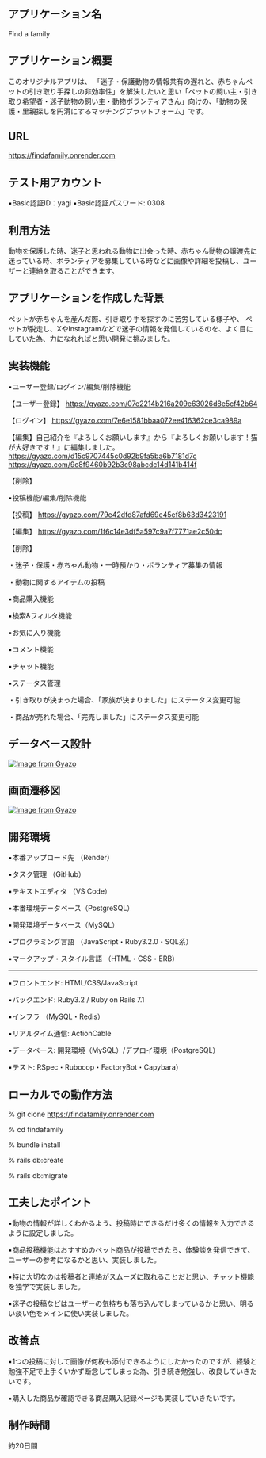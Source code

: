 

## アプリケーション名
Find a family

## アプリケーション概要
このオリジナルアプリは、
「迷子・保護動物の情報共有の遅れと、赤ちゃんペットの引き取り手探しの非効率性」を解決したいと思い「ペットの飼い主・引き取り希望者・迷子動物の飼い主・動物ボランティアさん」向けの、「動物の保護・里親探しを円滑にするマッチングプラットフォーム」です。

## URL
https://findafamily.onrender.com

## テスト用アカウント
▪️Basic認証ID：yagi
▪️Basic認証パスワード: 0308

## 利用方法
動物を保護した時、迷子と思われる動物に出会った時、赤ちゃん動物の譲渡先に迷っている時、ボランティアを募集している時などに画像や詳細を投稿し、ユーザーと連絡を取ることができます。

## アプリケーションを作成した背景
ペットが赤ちゃんを産んだ際、引き取り手を探すのに苦労している様子や、
ペットが脱走し、XやInstagramなどで迷子の情報を発信しているのを、よく目にしていた為、力になれればと思い開発に挑みました。

## 実装機能
▪️ユーザー登録/ログイン/編集/削除機能

【ユーザー登録】
https://gyazo.com/07e2214b216a209e63026d8e5cf42b64

【ログイン】
https://gyazo.com/7e6e1581bbaa072ee416362ce3ca989a

【編集】自己紹介を『よろしくお願いします』から『よろしくお願いします！猫が大好きです！』に編集しました。
https://gyazo.com/d15c9707445c0d92b9fa5ba6b7181d7c
https://gyazo.com/9c8f9460b92b3c98abcdc14d141b414f

【削除】

▪️投稿機能/編集/削除機能

【投稿】
https://gyazo.com/79e42dfd87afd69e45ef8b63d3423191

【編集】
https://gyazo.com/1f6c14e3df5a597c9a7f7771ae2c50dc

【削除】

・迷子・保護・赤ちゃん動物・一時預かり・ボランティア募集の情報

・動物に関するアイテムの投稿

▪️商品購入機能

▪️検索&フィルタ機能

▪️お気に入り機能

▪️コメント機能

▪️チャット機能

▪️ステータス管理

・引き取りが決まった場合、「家族が決まりました」にステータス変更可能

・商品が売れた場合、「完売しました」にステータス変更可能

## データベース設計
[![Image from Gyazo](https://i.gyazo.com/b3403395b60277b29f94617d5eb85f31.png)](https://gyazo.com/b3403395b60277b29f94617d5eb85f31)

## 画面遷移図
[![Image from Gyazo](https://i.gyazo.com/e6981b22d31bec2743d9d315a9408720.png)](https://gyazo.com/e6981b22d31bec2743d9d315a9408720)

## 開発環境
▪️本番アップロード先 （Render）

▪️タスク管理 （GitHub）

▪️テキストエディタ （VS Code）

▪️本番環境データベース（PostgreSQL）

▪️開発環境データベース（MySQL）

▪️プログラミング言語 （JavaScript・Ruby3.2.0・SQL系）

▪️マークアップ・スタイル言語 （HTML・CSS・ERB）

____________________________________

▪️フロントエンド: HTML/CSS/JavaScript

▪️バックエンド: Ruby3.2 / Ruby on Rails 7.1

▪️インフラ （MySQL・Redis）

▪️リアルタイム通信: ActionCable

▪️データベース: 開発環境（MySQL）/デプロイ環境（PostgreSQL）

▪️テスト: RSpec・Rubocop・FactoryBot・Capybara）


## ローカルでの動作方法
% git clone https://findafamily.onrender.com

% cd findafamily

% bundle install

% rails db:create

% rails db:migrate

## 工夫したポイント
▪️動物の情報が詳しくわかるよう、投稿時にできるだけ多くの情報を入力できるように設定しました。

▪️商品投稿機能はおすすめのペット商品が投稿できたら、体験談を発信できて、ユーザーの参考になるかと思い、実装しました。

▪️特に大切なのは投稿者と連絡がスムーズに取れることだと思い、チャット機能を独学で実装しました。

▪️迷子の投稿などはユーザーの気持ちも落ち込んでしまっているかと思い、明るい淡い色をメインに使い実装しました。


## 改善点
▪️1つの投稿に対して画像が何枚も添付できるようにしたかったのですが、経験と勉強不足で上手くいかず断念してしまった為、引き続き勉強し、改良していきたいです。

▪購入した商品が確認できる商品購入記録ページも実装していきたいです。

## 制作時間
約20日間
